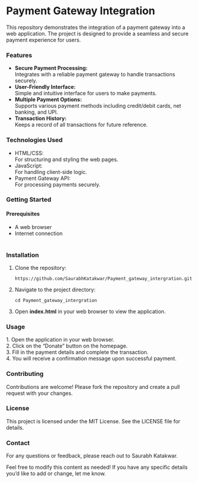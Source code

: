 # Payment Gateway Integration
This repository demonstrates the integration of a payment gateway into a web application. The project is designed to provide a seamless and secure payment experience for users.
<html>
<h3>Features</h3>
  <ul>
<li><b>Secure Payment Processing:</b></li> Integrates with a reliable payment gateway to handle transactions securely.</br>
<li><b>User-Friendly Interface:</b></li> Simple and intuitive interface for users to make payments.</br>
<li><b>Multiple Payment Options:</b></li> Supports various payment methods including credit/debit cards, net banking, and UPI.</br>
<li><b>Transaction History:</b></li> Keeps a record of all transactions for future reference.</br>
  </ul>
<h3>Technologies Used</h3>
<ul>
  <li>HTML/CSS:</li> For structuring and styling the web pages.</br>
  <li>JavaScript:</li> For handling client-side logic.</br>
  <li>Payment Gateway API:</li> For processing payments securely.</br>
</ul>

<h3>Getting Started</h3>
<h4>Prerequisites</h4>
<ul>
  <li>A web browser</li><li>Internet connection</li></br>
</ul>

<h3>Installation</h3>
  <ol>
  <li>Clone the repository:</li>
    
    https://github.com/SaurabhKatakwar/Payment_gateway_intergration.git
    
  <li>Navigate to the project directory:</li>
  
  ```
  cd Payment_gateway_intergration
  ```
  <li>Open <b>index.html</b> in your web browser to view the application.</li>
</ol>
<h3>Usage</h3>
1. Open the application in your web browser.</br>
2. Click on the “Donate” button on the homepage.</br>
3. Fill in the payment details and complete the transaction.</br>
4. You will receive a confirmation message upon successful payment.</br>

<h3>Contributing</h3>
Contributions are welcome! Please fork the repository and create a pull request with your changes.

<h3>License</h3>
This project is licensed under the MIT License. See the LICENSE file for details.

<h3>Contact</h3>
For any questions or feedback, please reach out to Saurabh Katakwar.

Feel free to modify this content as needed! If you have any specific details you’d like to add or change, let me know.
</html>
